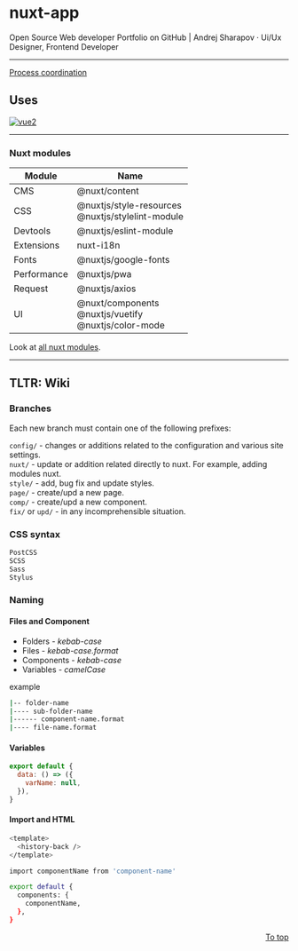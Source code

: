 # nuxt-app

Open Source Web developer Portfolio on GitHub | Andrej Sharapov · Ui/Ux Designer, Frontend Developer

---

[Process coordination][projects]

## Uses

[![vue2][vue-image]][vue]

---

### Nuxt modules

| Module      | Name                                                           |
| ----------- | -------------------------------------------------------------- |
| CMS         | @nuxt/content                                                  |
| CSS         | @nuxtjs/style-resources<br/>@nuxtjs/stylelint-module           |
| Devtools    | @nuxtjs/eslint-module                                          |
| Extensions  | nuxt-i18n                                                      |
| Fonts       | @nuxtjs/google-fonts                                           |
| Performance | @nuxtjs/pwa                                                    |
| Request     | @nuxtjs/axios                                                  |
| UI          | @nuxt/components <br/> @nuxtjs/vuetify<br />@nuxtjs/color-mode |

Look at [all nuxt modules][modules].

---

## TLTR: Wiki

### Branches

Each new branch must contain one of the following prefixes:

`config/` - changes or additions related to the configuration and various site settings.  
`nuxt/` - update or addition related directly to nuxt. For example, adding modules nuxt.  
`style/` - add, bug fix and update styles.  
`page/` - create/upd a new page.  
`comp/` - create/upd a new component.  
`fix/` or `upd/` - in any incomprehensible situation.

### CSS syntax

```bash
PostCSS
SCSS
Sass
Stylus
```

### Naming

#### Files and Component

- Folders - _kebab-case_
- Files - _kebab-case.format_
- Components - _kebab-case_
- Variables - _camelCase_

example

```bash
|-- folder-name
|---- sub-folder-name
|------ component-name.format
|---- file-name.format
```

#### Variables

```js
export default {
  data: () => ({
    varName: null,
  }),
}
```

#### Import and HTML

```bash
<template>
  <history-back />
</template>

import componentName from 'component-name'

export default {
  components: {
    componentName,
  },
}
```

<p align="right">
  <a href="#uses">To top</a>
</p>

[projects]: https://github.com/andrejsharapov/nuxt-app/projects/2
[vue]: https://vuejs.org
[vue-image]: https://img.shields.io/badge/vue-2.x-brightgreen.svg?color=637ddb
[modules]: https://modules.nuxtjs.org/
